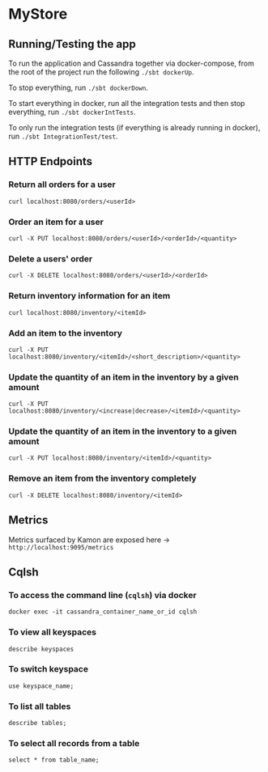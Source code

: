 # MyStore

## Running/Testing the app

To run the application and Cassandra together via docker-compose, from the root of the project run the
following `./sbt dockerUp`.

To stop everything, run `./sbt dockerDown`.

To start everything in docker, run all the integration tests and then stop everything, run `./sbt dockerIntTests`.

To only run the integration tests (if everything is already running in docker), run `./sbt IntegrationTest/test`.

## HTTP Endpoints

### Return all orders for a user

`curl localhost:8080/orders/<userId>`

### Order an item for a user

`curl -X PUT localhost:8080/orders/<userId>/<orderId>/<quantity>`

### Delete a users' order

`curl -X DELETE localhost:8080/orders/<userId>/<orderId>`

### Return inventory information for an item

`curl localhost:8080/inventory/<itemId>`

### Add an item to the inventory

`curl -X PUT localhost:8080/inventory/<itemId>/<short_description>/<quantity>`

### Update the quantity of an item in the inventory by a given amount

`curl -X PUT localhost:8080/inventory/<increase|decrease>/<itemId>/<quantity>`

### Update the quantity of an item in the inventory to a given amount

`curl -X PUT localhost:8080/inventory/<itemId>/<quantity>`

### Remove an item from the inventory completely

`curl -X DELETE localhost:8080/inventory/<itemId>`

## Metrics

Metrics surfaced by Kamon are exposed here -> `http://localhost:9095/metrics`

## Cqlsh

### To access the command line (`cqlsh`) via docker

`docker exec -it cassandra_container_name_or_id cqlsh`

### To view all keyspaces

`describe keyspaces`

### To switch keyspace

`use keyspace_name;`

### To list all tables

`describe tables;`

### To select all records from a table

`select * from table_name;`
